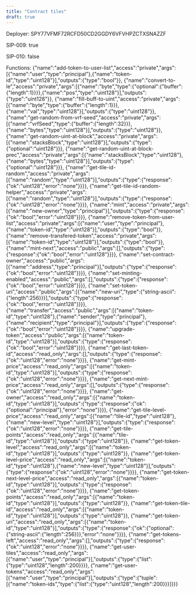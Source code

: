 ```yaml
---
title: "Contract tiles"
draft: true
---
```

Deployer: SPY77VFMF72RCFD50CD2GGDY6VFVHPZCTXSNAZZF

SIP-009: true

SIP-010: false

Functions:
{"name":"add-token-to-user-list","access":"private","args":[{"name":"user","type":"principal"},{"name":"token-id","type":"uint128"}],"outputs":{"type":"bool"}}, {"name":"convert-to-le","access":"private","args":[{"name":"byte","type":{"optional":{"buffer":{"length":1}}}},{"name":"pos","type":"uint128"}],"outputs":{"type":"uint128"}}, {"name":"fill-buff-to-uint","access":"private","args":[{"name":"byte","type":{"buffer":{"length":1}}},{"name":"val","type":"uint128"}],"outputs":{"type":"uint128"}}, {"name":"get-random-from-vrf-seed","access":"private","args":[{"name":"vrfSeed","type":{"buffer":{"length":32}}},{"name":"bytes","type":"uint128"}],"outputs":{"type":"uint128"}}, {"name":"get-random-uint-at-block","access":"private","args":[{"name":"stacksBlock","type":"uint128"}],"outputs":{"type":{"optional":"uint128"}}}, {"name":"get-random-uint-at-block-prec","access":"private","args":[{"name":"stacksBlock","type":"uint128"},{"name":"bytes","type":"uint128"}],"outputs":{"type":{"optional":"uint128"}}}, {"name":"get-tile-id-random","access":"private","args":[{"name":"random","type":"uint128"}],"outputs":{"type":{"response":{"ok":"uint128","error":"none"}}}}, {"name":"get-tile-id-random-helper","access":"private","args":[{"name":"random","type":"uint128"}],"outputs":{"type":{"response":{"ok":"uint128","error":"none"}}}}, {"name":"mint","access":"private","args":[{"name":"new-owner","type":"principal"}],"outputs":{"type":{"response":{"ok":"bool","error":"uint128"}}}}, {"name":"remove-token-from-user-list","access":"private","args":[{"name":"user","type":"principal"},{"name":"token-id","type":"uint128"}],"outputs":{"type":"bool"}}, {"name":"remove-transfered-token","access":"private","args":[{"name":"token-id","type":"uint128"}],"outputs":{"type":"bool"}}, {"name":"mint-next","access":"public","args":[],"outputs":{"type":{"response":{"ok":"bool","error":"uint128"}}}}, {"name":"set-contract-owner","access":"public","args":[{"name":"address","type":"principal"}],"outputs":{"type":{"response":{"ok":"bool","error":"uint128"}}}}, {"name":"set-minting-enabled","access":"public","args":[],"outputs":{"type":{"response":{"ok":"bool","error":"uint128"}}}}, {"name":"set-token-uri","access":"public","args":[{"name":"new-uri","type":{"string-ascii":{"length":256}}}],"outputs":{"type":{"response":{"ok":"bool","error":"uint128"}}}}, {"name":"transfer","access":"public","args":[{"name":"token-id","type":"uint128"},{"name":"sender","type":"principal"},{"name":"recipient","type":"principal"}],"outputs":{"type":{"response":{"ok":"bool","error":"uint128"}}}}, {"name":"upgrade-token","access":"public","args":[{"name":"token-id","type":"uint128"}],"outputs":{"type":{"response":{"ok":"bool","error":"uint128"}}}}, {"name":"get-last-token-id","access":"read_only","args":[],"outputs":{"type":{"response":{"ok":"uint128","error":"none"}}}}, {"name":"get-mint-price","access":"read_only","args":[{"name":"token-id","type":"uint128"}],"outputs":{"type":{"response":{"ok":"uint128","error":"none"}}}}, {"name":"get-next-mint-price","access":"read_only","args":[],"outputs":{"type":{"response":{"ok":"uint128","error":"none"}}}}, {"name":"get-owner","access":"read_only","args":[{"name":"token-id","type":"uint128"}],"outputs":{"type":{"response":{"ok":{"optional":"principal"},"error":"none"}}}}, {"name":"get-tile-level-price","access":"read_only","args":[{"name":"tile-id","type":"uint128"},{"name":"new-level","type":"uint128"}],"outputs":{"type":{"response":{"ok":"uint128","error":"none"}}}}, {"name":"get-tile-points","access":"read_only","args":[{"name":"tile-id","type":"uint128"}],"outputs":{"type":"uint128"}}, {"name":"get-token-level","access":"read_only","args":[{"name":"token-id","type":"uint128"}],"outputs":{"type":"uint128"}}, {"name":"get-token-level-price","access":"read_only","args":[{"name":"token-id","type":"uint128"},{"name":"new-level","type":"uint128"}],"outputs":{"type":{"response":{"ok":"uint128","error":"none"}}}}, {"name":"get-token-next-level-price","access":"read_only","args":[{"name":"token-id","type":"uint128"}],"outputs":{"type":{"response":{"ok":"uint128","error":"none"}}}}, {"name":"get-token-points","access":"read_only","args":[{"name":"token-id","type":"uint128"}],"outputs":{"type":"uint128"}}, {"name":"get-token-tile-id","access":"read_only","args":[{"name":"token-id","type":"uint128"}],"outputs":{"type":"uint128"}}, {"name":"get-token-uri","access":"read_only","args":[{"name":"token-id","type":"uint128"}],"outputs":{"type":{"response":{"ok":{"optional":{"string-ascii":{"length":256}}},"error":"none"}}}}, {"name":"get-tokens-left","access":"read_only","args":[],"outputs":{"type":{"response":{"ok":"uint128","error":"none"}}}}, {"name":"get-user-tiles","access":"read_only","args":[{"name":"user","type":"principal"}],"outputs":{"type":{"list":{"type":"uint128","length":200}}}}, {"name":"get-user-tokens","access":"read_only","args":[{"name":"user","type":"principal"}],"outputs":{"type":{"tuple":[{"name":"token-ids","type":{"list":{"type":"uint128","length":200}}}]}}}
